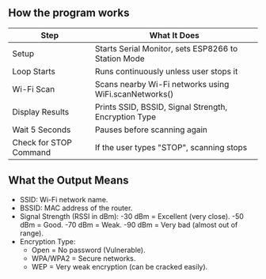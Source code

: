 ## How the program works

| Step | What It Does |
| ---- | -------------|
| Setup | Starts Serial Monitor, sets ESP8266 to Station Mode |
| Loop Starts | Runs continuously unless user stops it |
| Wi-Fi Scan | Scans nearby Wi-Fi networks using WiFi.scanNetworks() |
| Display Results | Prints SSID, BSSID, Signal Strength, Encryption Type |
| Wait 5 Seconds | Pauses before scanning again |
| Check for STOP Command | If the user types "STOP", scanning stops |

## What the Output Means

- SSID: Wi-Fi network name.
- BSSID: MAC address of the router.
- Signal Strength (RSSI in dBm):
    -30 dBm = Excellent (very close).
    -50 dBm = Good.
    -70 dBm = Weak.
    -90 dBm = Very bad (almost out of range).
- Encryption Type:
    - Open = No password (Vulnerable).
    - WPA/WPA2 = Secure networks.
    - WEP = Very weak encryption (can be cracked easily).



